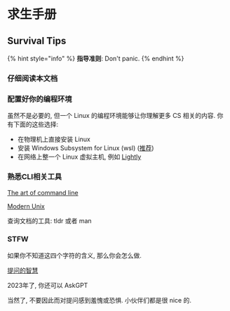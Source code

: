 # 求生手册

## Survival Tips

{% hint style="info" %}
**指导准则**: Don't panic.
{% endhint %}

### 仔细阅读本文档

### 配置好你的编程环境

虽然不是必要的, 但一个 Linux 的编程环境能够让你理解更多 CS 相关的内容. 你有下面的这些选择:

* 在物理机上直接安装 Linux
* 安装 Windows Subsystem for Linux (wsl) ([推荐](https://zhuanlan.zhihu.com/p/337104547))
* 在网络上整一个 Linux 虚拟主机, 例如 [Lightly](https://lightly.teamcode.com/?f=jb51)

### 熟悉CLI相关工具

[The art of command line](https://github.com/jlevy/the-art-of-command-line/blob/master/README-zh.md)

[Modern Unix](https://github.com/ibraheemdev/modern-unix)

查询文档的工具: tldr 或者 man

### STFW

如果你不知道这四个字符的含义, 那么你会怎么做.

[提问的智慧](https://lug.ustc.edu.cn/wiki/doc/smart-questions/)

2023年了, 你还可以 AskGPT

当然了, 不要因此而对提问感到羞愧或恐惧. 小伙伴们都是很 nice 的.
